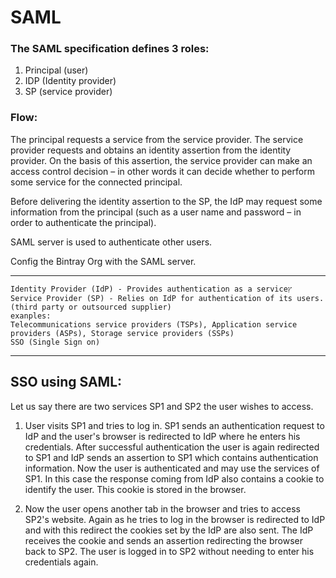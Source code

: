 
# SAML

### The SAML specification defines 3 roles:
 1. Principal (user)
 2. IDP (Identity provider)
 3. SP (service provider)

 ### Flow:
 
 The principal requests a service from the service provider.
 The service provider requests and obtains an identity assertion from the identity provider.
 On the basis of this assertion, the service provider can make an access control decision – in other words it can decide whether to perform some service for the connected principal.

 Before delivering the identity assertion to the SP, the IdP may request some information from the principal (such as a user name and password – in order to authenticate the principal).




SAML server is used to authenticate other users.

Config the Bintray Org with the SAML server.


----

    Identity Provider (IdP) - Provides authentication as a serviceץ
    Service Provider (SP) - Relies on IdP for authentication of its users. (third party or outsourced supplier)
    exanples:
    Telecommunications service providers (TSPs), Application service providers (ASPs), Storage service providers (SSPs)
    SSO (Single Sign on) 
----


## SSO using SAML:

Let us say there are two services SP1 and SP2 the user wishes to access.

1. User visits SP1 and tries to log in. SP1 sends an authentication request to IdP and the user's browser is redirected to IdP where he enters his credentials. After successful authentication the user is again redirected to SP1 and IdP sends an assertion to SP1 which contains authentication information. Now the user is authenticated and may use the services of SP1. In this case the response coming from IdP also contains a cookie to identify the user. This cookie is stored in the browser.

2. Now the user opens another tab in the browser and tries to access SP2's website. Again as he tries to log in the browser is redirected to IdP and with this redirect the cookies set by the IdP are also sent. The IdP receives the cookie and sends an assertion redirecting the browser back to SP2. The user is logged in to SP2 without needing to enter his credentials again.
